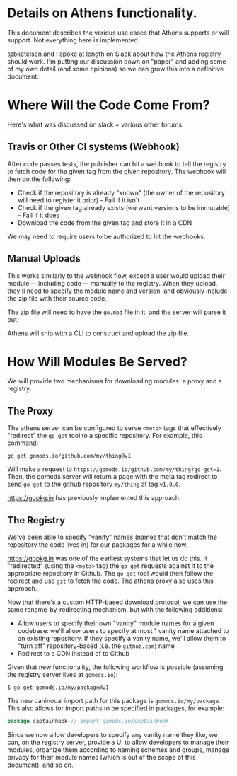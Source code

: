 # Details on Athens functionality.

This document describes the various use cases that Athens supports or will
support. Not everything here is implemented.

[@bketelsen](https://github.com/bketelsen) and I spoke at length on Slack about
how the Athens registry should work. I'm putting our discussion down on "paper"
and adding some of my own detail (and some opinions) so we can grow this into
a definitive document.

# Where Will the Code Come From?

Here's what was discussed on slack + various other forums:

## Travis or Other CI systems (Webhook)

After code passes tests, the publisher can hit a webhook to tell the registry to fetch
code for the given tag from the given repository. The webhook will then do the following:

* Check if the repository is already "known" (the owner of the repository will need to register it prior) - Fail if it isn't
* Check if the given tag already exists (we want versions to be immutable) - Fail if it does
* Download the code from the given tag and store it in a CDN

We may need to require users to be authorized to hit the webhooks.

## Manual Uploads

This works similarly to the webhook flow, except a user would upload their module --
including code -- manually to the registry. When they upload, they'll need to
specify the module name and version, and obviously include the zip file with their
source code.

The zip file will need to have the `go.mod` file in it, and the server will
parse it out.

Athens will ship with a CLI to construct and upload the zip file.

# How Will Modules Be Served?

We will provide two mechanisms for downloading modules: a proxy and a registry.

## The Proxy

The athens server can be configured to serve `<meta>` tags that effectively
"redirect" the `go get` tool to a specific repository. For example, this
command:

```console
go get gomods.io/github.com/my/thing@v1
```

Will make a request to `https://gomods.io/github.com/my/thing?go-get=1`. Then,
the gomods server will return a page with the meta tag redirect to send
`go get` to the github repository `my/thing` at tag `v1.0.0`.

https://gopkg.in has previously implemented this approach.

## The Registry

We've been able to specify "vanity" names (names that don't match the
repository the code lives in) for our packages for a while now.

https://gopkg.in was one of the earliest systems that let us do this.
It "redirected" (using the `<meta>` tag) the `go get` requests against it to
the appropriate repository in Github. The `go get` tool would then follow the
redirect and use `git` to fetch the code. The athens proxy also uses this
approach.

Now that there's a custom HTTP-based download protocol, we can use the same
rename-by-redirecting mechanism, but with the following additions:

* Allow users to specify their own "vanity" module names for a given codebase:
  we'll allow users to specify at most 1 vanity name attached to an existing
  repository. If they specify a vanity name, we'll allow them to "turn off"
  repository-based (i.e. the `github.com`) name
* Redirect to a CDN instead of to Github

Given that new functionality, the following workflow is possible (assuming the registry
server lives at `gomods.io`):

```console
$ go get gomods.io/my/package@v1
```

The new caninocal import path for this package is `gomods.io/my/package`.
This also allows for import paths to be specified in packages, for example:

```go
package captainhook // import gomods.io/captainhook
```

Since we now allow developers to specify any vanity name they like, we can,
on the registry server, provide a UI to allow developers to manage their
modules, organize them according to naming schemes and groups, manage privacy
for their module names (which is out of the scope of this document), and so on.
